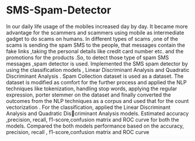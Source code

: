 # SMS-Spam-Detector

In our daily life usage of the mobiles increased day by day. It became more advantage for the scammers and scammers using mobile as intermediate gadget to do scams on humans. In different types of scams ,one of the scams is sending the spam SMS to the people, that messages contain the fake links ,taking the personal details like credit card number etc. and the promotions for the products .So, to detect those type of spam SMS messages ,spam detector is used. Implemented the SMS spam detector by using the classification models , Linear Discriminant Analysis and Quadratic Discriminant Analysis . Spam Collection dataset is used as a dataset. The dataset is modified as comfort for the further process and applied the NLP techniques like tokenization, handling stop words, applying the regular expression, porter stemmer on the dataset and finally converted the outcomes from the NLP techniques as a corpus and used that for the count vectorization . For the classification, applied the Linear Discriminant Analysis and Quadratic Discriminant Analysis models. Estimated accuracy ,precision, recall, f1-score,confusion matrix and ROC curve for both the models. Compared the both models performance based on the accuracy, precision, recall , f1-score,confusion matrix and ROC curve
